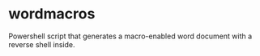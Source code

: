 # wordmacros
Powershell script that generates a macro-enabled word document with a reverse shell inside.

